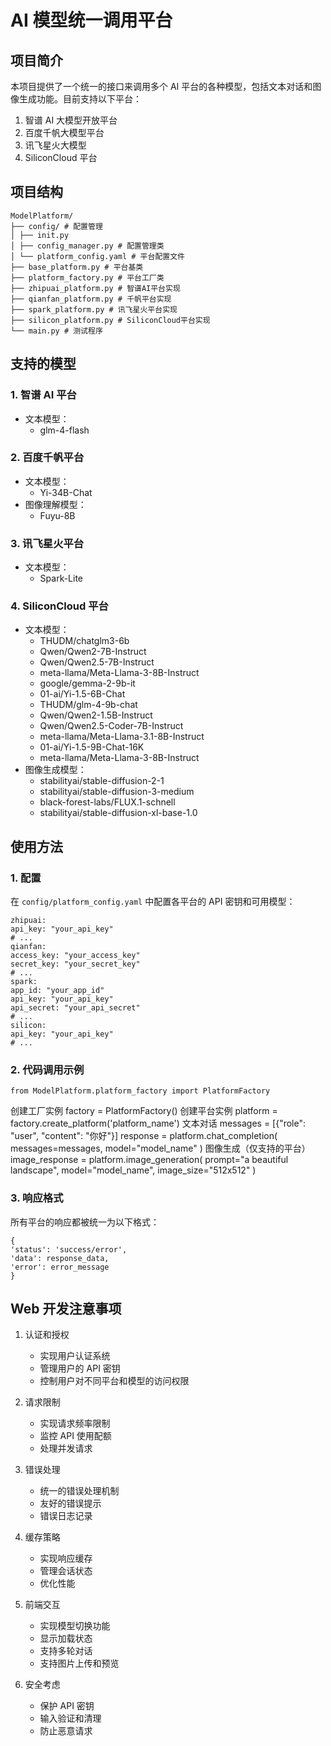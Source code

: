 # AI 模型统一调用平台

## 项目简介

本项目提供了一个统一的接口来调用多个 AI 平台的各种模型，包括文本对话和图像生成功能。目前支持以下平台：

1. 智谱 AI 大模型开放平台
2. 百度千帆大模型平台
3. 讯飞星火大模型
4. SiliconCloud 平台

## 项目结构

```
ModelPlatform/
├── config/ # 配置管理
│ ├── init.py
│ ├── config_manager.py # 配置管理类
│ └── platform_config.yaml # 平台配置文件
├── base_platform.py # 平台基类
├── platform_factory.py # 平台工厂类
├── zhipuai_platform.py # 智谱AI平台实现
├── qianfan_platform.py # 千帆平台实现
├── spark_platform.py # 讯飞星火平台实现
├── silicon_platform.py # SiliconCloud平台实现
└── main.py # 测试程序
```

## 支持的模型

### 1. 智谱 AI 平台

- 文本模型：
  - glm-4-flash

### 2. 百度千帆平台

- 文本模型：
  - Yi-34B-Chat
- 图像理解模型：
  - Fuyu-8B

### 3. 讯飞星火平台

- 文本模型：
  - Spark-Lite

### 4. SiliconCloud 平台

- 文本模型：
  - THUDM/chatglm3-6b
  - Qwen/Qwen2-7B-Instruct
  - Qwen/Qwen2.5-7B-Instruct
  - meta-llama/Meta-Llama-3-8B-Instruct
  - google/gemma-2-9b-it
  - 01-ai/Yi-1.5-6B-Chat
  - THUDM/glm-4-9b-chat
  - Qwen/Qwen2-1.5B-Instruct
  - Qwen/Qwen2.5-Coder-7B-Instruct
  - meta-llama/Meta-Llama-3.1-8B-Instruct
  - 01-ai/Yi-1.5-9B-Chat-16K
  - meta-llama/Meta-Llama-3-8B-Instruct
- 图像生成模型：
  - stabilityai/stable-diffusion-2-1
  - stabilityai/stable-diffusion-3-medium
  - black-forest-labs/FLUX.1-schnell
  - stabilityai/stable-diffusion-xl-base-1.0

## 使用方法

### 1. 配置

在 `config/platform_config.yaml` 中配置各平台的 API 密钥和可用模型：

```
zhipuai:
api_key: "your_api_key"
# ...
qianfan:
access_key: "your_access_key"
secret_key: "your_secret_key"
# ...
spark:
app_id: "your_app_id"
api_key: "your_api_key"
api_secret: "your_api_secret"
# ...
silicon:
api_key: "your_api_key"
# ...
```

### 2. 代码调用示例

`from ModelPlatform.platform_factory import PlatformFactory`

创建工厂实例
factory = PlatformFactory()
创建平台实例
platform = factory.create_platform('platform_name')
文本对话
messages = [{"role": "user", "content": "你好"}]
response = platform.chat_completion(
messages=messages,
model="model_name"
)
图像生成（仅支持的平台）
image_response = platform.image_generation(
prompt="a beautiful landscape",
model="model_name",
image_size="512x512"
)


### 3. 响应格式
所有平台的响应都被统一为以下格式：
```
{
'status': 'success/error',
'data': response_data,
'error': error_message
}
```

## Web 开发注意事项

1. 认证和授权

   - 实现用户认证系统
   - 管理用户的 API 密钥
   - 控制用户对不同平台和模型的访问权限

2. 请求限制

   - 实现请求频率限制
   - 监控 API 使用配额
   - 处理并发请求

3. 错误处理

   - 统一的错误处理机制
   - 友好的错误提示
   - 错误日志记录

4. 缓存策略

   - 实现响应缓存
   - 管理会话状态
   - 优化性能

5. 前端交互

   - 实现模型切换功能
   - 显示加载状态
   - 支持多轮对话
   - 支持图片上传和预览

6. 安全考虑
   - 保护 API 密钥
   - 输入验证和清理
   - 防止恶意请求
